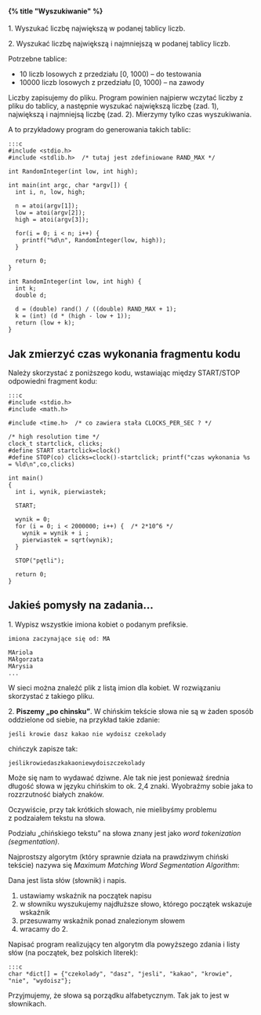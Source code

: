 #### {% title "Wyszukiwanie" %}

1\. Wyszukać liczbę największą w podanej tablicy liczb.

2\. Wyszukać liczbę największą i najmniejszą w podanej tablicy liczb.

Potrzebne tablice:

* 10 liczb losowych z przedziału [0, 1000)   – do testowania
* 10000 liczb losowych z przedziału [0, 1000) – na zawody

Liczby zapisujemy do pliku. Program powinien najpierw wczytać liczby
z pliku do tablicy, a następnie wyszukać największą liczbę
(zad. 1), największą i najmniejsą liczbę (zad. 2).
Mierzymy tylko czas wyszukiwania.

A to przykładowy program do generowania takich tablic:

    :::c
    #include <stdio.h>
    #include <stdlib.h>  /* tutaj jest zdefiniowane RAND_MAX */

    int RandomInteger(int low, int high);

    int main(int argc, char *argv[]) {
      int i, n, low, high;

      n = atoi(argv[1]);
      low = atoi(argv[2]);
      high = atoi(argv[3]);

      for(i = 0; i < n; i++) {
        printf("%d\n", RandomInteger(low, high));
      }

      return 0;
    }

    int RandomInteger(int low, int high) {
      int k;
      double d;

      d = (double) rand() / ((double) RAND_MAX + 1);
      k = (int) (d * (high - low + 1));
      return (low + k);
    }



## Jak zmierzyć czas wykonania fragmentu kodu

Należy skorzystać z poniższego kodu, wstawiając między
START/STOP odpowiedni fragment kodu:

    :::c
    #include <stdio.h>
    #include <math.h>

    #include <time.h>  /* co zawiera stała CLOCKS_PER_SEC ? */

    /* high resolution time */
    clock_t startclick, clicks;
    #define START startclick=clock()
    #define STOP(co) clicks=clock()-startclick; printf("czas wykonania %s = %ld\n",co,clicks)

    int main()
    {
      int i, wynik, pierwiastek;

      START;

      wynik = 0;
      for (i = 0; i < 2000000; i++) {  /* 2*10^6 */
        wynik = wynik + i ;
        pierwiastek = sqrt(wynik);
      }

      STOP("pętli");

      return 0;
    }


## Jakieś pomysły na zadania…

1\. Wypisz wszystkie imiona kobiet o podanym prefiksie.

    imiona zaczynające się od: MA

    MAriola
    MAłgorzata
    MArysia
    ...

W sieci można znaleźć plik z listą imion dla kobiet.
W rozwiązaniu skorzystać z takiego pliku.

2\. **Piszemy „po chinsku”**. W chińskim tekście słowa
nie są w żaden sposób oddzielone od siebie, na przykład
takie zdanie:

    jeśli krowie dasz kakao nie wydoisz czekolady

chińczyk zapisze tak:

    jeślikrowiedaszkakaoniewydoiszczekolady

Może się nam to wydawać dziwne. Ale tak nie jest
ponieważ średnia długość słowa w języku chińskim to ok. 2,4 znaki.
Wyobraźmy sobie jaka to rozzrzutność białych znaków.

Oczywiście, przy tak krótkich słowach, nie mielibyśmy
problemu z podzaiałem tekstu na słowa.

Podziału „chińskiego tekstu” na słowa znany jest jako
*word tokenization (segmentation)*.

Najprostszy algorytm (który sprawnie działa na prawdziwym
chiński tekście) nazywa się
*Maximum Matching Word Segmentation Algorithm*:

Dana jest lista słów (słownik) i napis.

1. ustawiamy wskaźnik na początek napisu
2. w słowniku wyszukujemy najdłuższe słowo,
   którego początek wskazuje wskaźnik
3. przesuwamy wskaźnik ponad znalezionym słowem
4. wracamy do 2.

Napisać program realizujący ten algorytm dla powyższego zdania i listy
słów (na początek, bez polskich literek):

    :::c
    char *dict[] = {"czekolady", "dasz", "jesli", "kakao", "krowie", "nie", "wydoisz"};

Przyjmujemy, że słowa są porządku alfabetycznym.
Tak jak to jest w słownikach.
